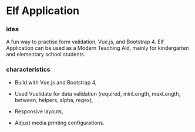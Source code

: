 # Elf Application

### idea

A fun way to practise form validation, Vue.js, and Bootstrap 4. Elf Application can be used as a Modern Teaching Aid, mainly for kindergarten and elementary school students. 

### characteristics

- Build with Vue.js and Bootstrap 4,

- Used Vuelidate for data validation (required, minLength, maxLength, between, helpers, alpha, regex),

- Responsive layouts,

- Adjust media printing configurations.



